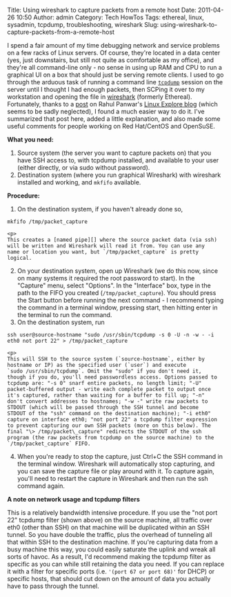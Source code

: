 Title: Using wireshark to capture packets from a remote host
Date: 2011-04-26 10:50
Author: admin
Category: Tech HowTos
Tags: ethereal, linux, sysadmin, tcpdump, troubleshooting, wireshark
Slug: using-wireshark-to-capture-packets-from-a-remote-host

I spend a fair amount of my time debugging network and service problems
on a few racks of Linux servers. Of course, they're located in a data
center (yes, just downstairs, but still not quite as comfortable as my
office), and they're all command-line only - no sense in using up RAM
and CPU to run a graphical UI on a box that should just be serving
remote clients. I used to go through the arduous task of running a
command line [`tcpdump`][] session on the server until I thought I had
enough packets, then SCPing it over to my workstation and opening the
file in [wireshark][] (formerly Ethereal). Fortunately, thanks to a
[post][] on Rahul Panwar's [Linux Explore blog][] (which seems to be
sadly neglected), I found a much easier way to do it. I've summarized
that post here, added a little explanation, and also made some useful
comments for people working on Red Hat/CentOS and OpenSuSE.

**What you need:**

1.  Source system (the server you want to capture packets on) that you
    have SSH access to, with tcpdump installed, and available to your
    user (either directly, or via sudo without password).
2.  Destination system (where you run graphical Wireshark) with
    wireshark installed and working, and `mkfifo` available.

**Procedure:**

1.  On the destination system, if you haven't already done so,

~~~~{.bash}
mkfifo /tmp/packet_capture
~~~~

    <p>
    This creates a [named pipe][] where the source packet data (via ssh)
    will be written and Wireshark will read it from. You can use any
    name or location you want, but `/tmp/packet_capture` is pretty
    logical.

2.  On your destination system, open up Wireshark (we do this now, since
    on many systems it required the root password to start). In the
    "Capture" menu, select "Options". In the "Interface" box, type in
    the path to the FIFO you created (`/tmp/packet_capture`). You should
    press the Start button before running the next command - I recommend
    typing the command in a terminal window, pressing start, then
    hitting enter in the terminal to run the command.
3.  On the destination system, run

~~~~{.bash}
ssh user@source-hostname "sudo /usr/sbin/tcpdump -s 0 -U -n -w - -i eth0 not port 22" > /tmp/packet_capture
~~~~

    <p>
    This will SSH to the source system (`source-hostname`, either by
    hostname or IP) as the specified user (`user`) and execute
    `sudo /usr/sbin/tcpdump`. Omit the "sudo" if you don't need it,
    though if you do, you'll need passwordless access. Options passed to
    tcpdump are: "-s 0" snarf entire packets, no length limit; "-U"
    packet-buffered output - write each complete packet to output once
    it's captured, rather than waiting for a buffer to fill up; "-n"
    don't convert addresses to hostnames; "-w -" write raw packets to
    STDOUT (which will be passed through the SSH tunnel and become
    STDOUT of the "ssh" command on the destination machine); "-i eth0"
    capture on interface eth0; "not port 22" a tcpdump filter expression
    to prevent capturing our own SSH packets (more on this below). The
    final "\> /tmp/packet\_capture" redirects the STDOUT of the ssh
    program (the raw packets from tcpdump on the source machine) to the
    `/tmp/packet_capture` FIFO.

4.  When you're ready to stop the capture, just Ctrl+C the SSH command
    in the terminal window. Wireshark will automatically stop capturing,
    and you can save the capture file or play around with it. To capture
    again, you'll need to restart the capture in Wireshark and then run
    the ssh command again.

**A note on network usage and tcpdump filters**

This is a relatively bandwidth intensive procedure. If you use the "not
port 22" tcpdump filter (shown above) on the source machine, all traffic
over eth0 (other than SSH) on that machine will be duplicated within an
SSH tunnel. So you have double the traffic, plus the overhead of
tunneling all that within SSH to the destination machine. If you're
capturing data from a busy machine this way, you could easily saturate
the uplink and wreak all sorts of havoc. As a result, I'd recommend
making the tcpdump filter as specific as you can while still retaining
the data you need. If you can replace it with a filter for specific
ports (i.e. `'(port 67 or port 68)'` for DHCP) or specific hosts, that
should cut down on the amount of data you actually have to pass through
the tunnel.

  [`tcpdump`]: http://www.tcpdump.org/
  [wireshark]: http://www.wireshark.org/
  [post]: http://linuxexplore.wordpress.com/2010/05/30/remote-packet-capture-using-wireshark-tcpdump/
  [Linux Explore blog]: http://linuxexplore.wordpress.com/
  [named pipe]: http://en.wikipedia.org/wiki/Named_pipe
